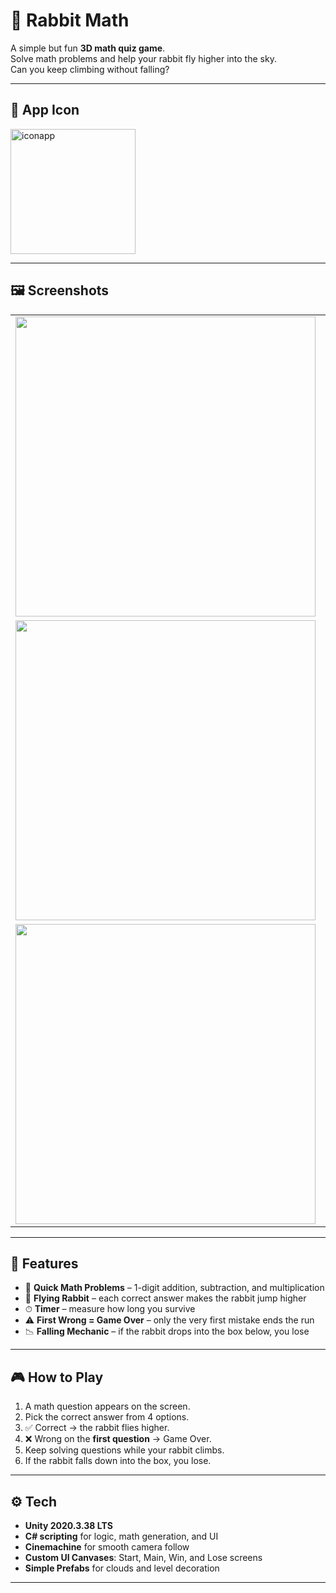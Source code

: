 # 🐇 Rabbit Math

A simple but fun **3D math quiz game**.  
Solve math problems and help your rabbit fly higher into the sky.  
Can you keep climbing without falling?  

---

## 📱 App Icon
<p align="left">
  <img width="200" height="200" alt="iconapp" src="https://github.com/user-attachments/assets/edabe612-f912-442c-8236-a28e6b9b1c12" />
</p>

---

## 🖼️ Screenshots

| | |
|---|---|
| <img width="480" src="https://github.com/user-attachments/assets/b42d2ae8-51e2-4cd9-8f2d-a830430e71c8" /> | <img width="480" src="https://github.com/user-attachments/assets/de89ad35-68e2-4dc3-938b-690dc3878149" /> |
| <img width="480" src="https://github.com/user-attachments/assets/50ff73b2-8962-4f9b-9350-9347bf9f4821" /> | <img width="480" src="https://github.com/user-attachments/assets/2a8356fa-712a-432b-9ea6-1500a625ad2a" /> |
| <img width="480" src="https://github.com/user-attachments/assets/65e3544f-8a60-456a-a05e-4c353462abc0" /> | <img width="480" src="https://github.com/user-attachments/assets/b23b5f12-af32-470a-80db-7a6dbe1cd751" /> |

---

## 🚀 Features
- 🧮 **Quick Math Problems** – 1-digit addition, subtraction, and multiplication  
- 🐇 **Flying Rabbit** – each correct answer makes the rabbit jump higher  
- ⏱ **Timer** – measure how long you survive  
- ⚠️ **First Wrong = Game Over** – only the very first mistake ends the run  
- 📉 **Falling Mechanic** – if the rabbit drops into the box below, you lose  

---

## 🎮 How to Play
1. A math question appears on the screen.  
2. Pick the correct answer from 4 options.  
3. ✅ Correct → the rabbit flies higher.  
4. ❌ Wrong on the **first question** → Game Over.  
5. Keep solving questions while your rabbit climbs.  
6. If the rabbit falls down into the box, you lose.  

---

## ⚙️ Tech
- **Unity 2020.3.38 LTS**  
- **C# scripting** for logic, math generation, and UI  
- **Cinemachine** for smooth camera follow  
- **Custom UI Canvases**: Start, Main, Win, and Lose screens  
- **Simple Prefabs** for clouds and level decoration  

---
